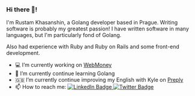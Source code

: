 ### Hi there 👋!

I'm Rustam Khasanshin, a Golang developer based in Prague. Writing software is probably my greatest passion! I have written software in many languages, but I'm particularly fond of Golang. 

Also had experience with Ruby and Ruby on Rails and some front-end development. 

- 💻 I’m currently working on [WebMoney](https://web.money)
- 🌱 I’m currently continue learning Golang
- 🇬🇧 I’m currently continue improving my English with Kyle on [Preply](https://preply.com/en/?pref=MjY0NzkxMw==&id=1657378668.212574)  
- 📫 How to reach me: <span> 
  <a href="https://www.linkedin.com/in/rustery/">
    <img src="https://img.shields.io/badge/LinkedIn-blue?logo=linkedin&logoColor=white" alt="LinkedIn Badge"/>
  </a>
  <a href="https://twitter.com/irustery">
    <img src="https://img.shields.io/badge/Twitter-blue?logo=twitter&logoColor=white" alt="Twitter Badge"/>
  </a>
</span>
